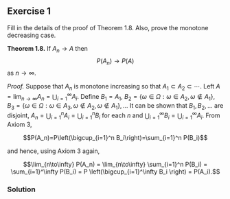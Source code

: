 ## Exercise 1
Fill in the details of the proof of Theorem 1.8. Also, prove the monotone decreasing case.

**Theorem 1.8.** If $A_n \rightarrow A$ then
$$P(A_n) \rightarrow P(A)$$
as $n \rightarrow \infty$.

*Proof.* Suppose that $A_n$ is monotone increasing so that $A_1 \subset A_2 \subset \cdots$. Left $A = \lim_{n\to\infty} A_n = \bigcup\nolimits_{i=1}^\infty A_i$. Define $B_1 = A_1$, $B_2 = \lbrace \omega\in\Omega : \omega\in A_2, \omega\notin A_1 \rbrace$, $B_3 = \lbrace\omega\in\Omega : \omega\in A_3, \omega\notin A_2, \omega\notin A_1\rbrace,...$ It can be shown that $B_1, B_2,...$ are disjoint, $A_n=\bigcup\nolimits_{i=1}^n A_i = \bigcup\nolimits_{i=1}^n B_i$ for each $n$ and $\bigcup\nolimits_{i=1}^\infty B_i=\bigcup\nolimits_{i=1}^\infty A_i$. From Axiom 3,

$$P(A_n)=P\left(\bigcup_{i=1}^n B_i\right)=\sum_{i=1}^n P(B_i)$$

and hence, using Axiom 3 again,

$$\lim_{n\to\infty} P(A_n) = \lim_{n\to\infty} \sum_{i=1}^n P(B_i) = \sum_{i=1}^\infty P(B_i) = P \left(\bigcup_{i=1}^\infty B_i \right) = P(A_i).$$
### Solution
